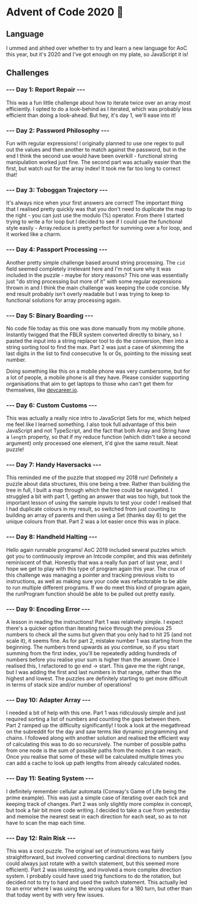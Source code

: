 # Advent of Code 2020 🎄

## Language

I ummed and ahhed over whether to try and learn a new language for AoC this year, but it's 2020 and I've got enough on my plate, so
JavaScript it is!

## Challenges

### --- Day 1: Report Repair ---

This was a fun little challenge about how to iterate twice over an array most efficiently. I opted to do a look-behind as I iterated,
which was probably less efficient than doing a look-ahead. But hey, it's day 1, we'll ease into it!

### --- Day 2: Password Philosophy ---

Fun with regular expressions! I originally planned to use one regex to pull out the values and then another to match against the
password, but in the end I think the second use would have been overkill - functional string manipulation worked just fine. The
second part was actually easier than the first, but watch out for the array index! It took me far too long to correct that!

### --- Day 3: Toboggan Trajectory ---

It's always nice when your first answers are correct! The important thing that I realised pretty quickly was that you don't need to
duplicate the map to the right - you can just use the modulo (%) operator. From there I started trying to write a for loop but I
decided to see if I could use the functional style easily - Array.reduce is pretty perfect for summing over a for loop, and it worked
like a charm.

### --- Day 4: Passport Processing ---

Another pretty simple challenge based around string processing. The `cid` field seemed completely irrelevant here and I'm not sure
why it was included in the puzzle - maybe for story reasons? This one was essentially just "do string processing but more of it" with
some regular expressions thrown in and I think the main challenge was keeping the code concise. My end result probably isn't overly
readable but I was trying to keep to functional solutions for array processing again.

### --- Day 5: Binary Boarding ---

No code file today as this one was done manually from my mobile phone. Instantly twigged that the FBLR system converted directly to
binary, so I pasted the input into a string replacer tool to do the conversion, then into a string sorting tool to find the max. Part
2 was just a case of skimming the last digits in the list to find consecutive 1s or 0s, pointing to the missing seat number.

Doing something like this on a mobile phone was very cumbersome, but for a lot of people, a mobile phone is all they have. Please
consider supporting organisations that aim to get laptops to those who can't get them for themselves, like [devcareer.io](devcareer.io).

### --- Day 6: Custom Customs ---

This was actually a really nice intro to JavaScript Sets for me, which helped me feel like I learned something. I also took full
advantage of this bein JavaScript and not TypeScript, and the fact that both Array and String have a `length` property, so that if my
reduce function (which didn't take a second argument) only processed one element, it'd give the same result. Neat puzzle!

### --- Day 7: Handy Haversacks ---

This reminded me of the puzzle that stopped my 2018 run! Definitely a puzzle about data structures, this one being a tree. Rather
than building the tree in full, I built a map through which the tree could be navigated. I struggled a bit with part 1, getting an
answer that was too high, but took the important lesson of using the sample inputs to test your code! I realised that I had
duplicate colours in my result, so switched from just counting to building an array of parents and then using a Set (thanks day 6)
to get the unique colours from that. Part 2 was a lot easier once this was in place.

### --- Day 8: Handheld Halting ---

Hello again runnable programs! AoC 2019 included several puzzles which got you to continuously improve an Intcode compiler, and this
was definitely reminiscent of that. Honestly that was a really fun part of last year, and I hope we get to play with this type of
program again this year. The crux of this challenge was managing a pointer and tracking previous visits to instructions, as well as
making sure your code was refactorable to be able to run multiple different programs. If we do meet this kind of program again, the
runProgram function should be able to be pulled out pretty easily.

### --- Day 9: Encoding Error ---

A lesson in reading the instructions! Part 1 was relatively simple. I expect there's a quicker option than iterating twice through
the previous 25 numbers to check all the sums but given that you only had to hit 25 (and not scale it), it seems fine. As for part 2,
mistake number 1 was starting from the beginning. The numbers trend upwards as you continue, so if you start summing from the first
index, you'll be repeatedly adding hundreds of numbers before you realise your sum is higher than the answer. Once I realised this, I
refactored to go end -> start. This gave me the right range, but I was adding the first and last numbers in that range, rather than
the highest and lowest. The puzzles are definitely starting to get more difficult in terms of stack size and/or number of operations!

### --- Day 10: Adapter Array ---

I needed a bit of help with this one. Part 1 was ridiculously simple and just required sorting a list of numbers and counting the
gaps between them. Part 2 ramped up the difficulty significantly! I took a look at the megathread on the subreddit for the day and
saw terms like dynamic programming and chains. I followed along with another solution and realised the efficient way of calculating
this was to do so recursively. The number of possible paths from one node is the sum of possible paths from the nodes it can reach.
Once you realise that some of these will be calculated multiple times you can add a cache to look up path lengths from already
calculated nodes.

### --- Day 11: Seating System ---

I definitely remember cellular automata (Conway's Game of Life being the prime example). This was just a simple case of iterating
over each tick and keeping track of changes. Part 2 was only slightly more complex in concept, but took a fair bit more code writing.
I decided to take a cue from yesterday and memoise the nearest seat in each direction for each seat, so as to not have to scan the
map each time.

### --- Day 12: Rain Risk ---

This was a cool puzzle. The original set of instructions was fairly straightforward, but involved converting cardinal directions to
numbers (you could always just rotate with a switch statement, but this seemed more efficient). Part 2 was interesting, and involved
a more complex direction system. I probably could have used trig functions to do the rotation, but decided not to try to hard and used
the switch statement. This actually led to an error where I was using the wrong values for a 180 turn, but other than that today went
by with very few issues.